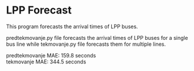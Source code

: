 # LPP Forecast

This program forecasts the arrival times of LPP buses.

predtekmovanje.py file forecasts the arrival times of LPP buses for a single bus line while tekmovanje.py file forecasts them for multiple lines.

predtekmovanje MAE: 159.8 seconds  
tekmovanje MAE: 344.5 seconds
